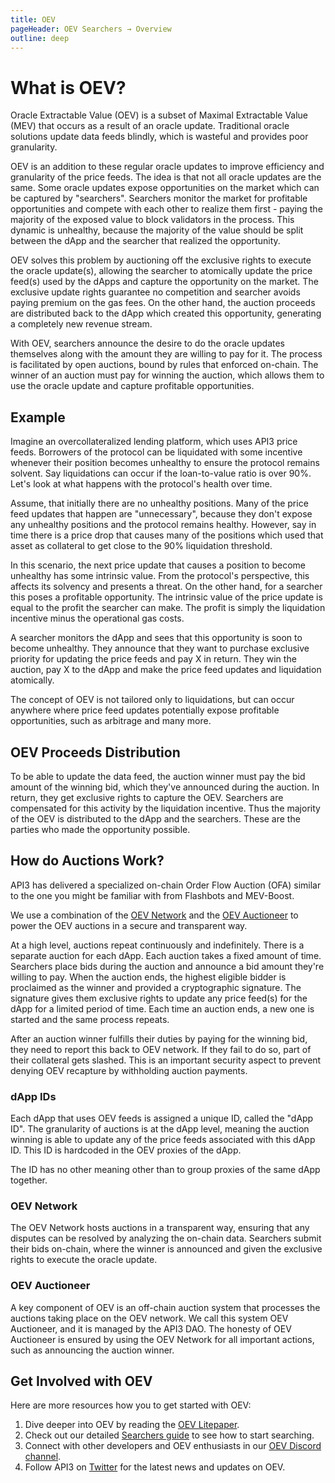```yaml
---
title: OEV
pageHeader: OEV Searchers → Overview
outline: deep
---
```


<PageHeader/>

# What is OEV?

Oracle Extractable Value (OEV) is a subset of Maximal Extractable Value (MEV)
that occurs as a result of an oracle update. Traditional oracle solutions update
data feeds blindly, which is wasteful and provides poor granularity.

OEV is an addition to these regular oracle updates to improve efficiency and
granularity of the price feeds. The idea is that not all oracle updates are the
same. Some oracle updates expose opportunities on the market which can be
captured by "searchers". Searchers monitor the market for profitable
opportunities and compete with each other to realize them first - paying the
majority of the exposed value to block validators in the process. This dynamic
is unhealthy, because the majority of the value should be split between the dApp
and the searcher that realized the opportunity.

OEV solves this problem by auctioning off the exclusive rights to execute the
oracle update(s), allowing the searcher to atomically update the price feed(s)
used by the dApps and capture the opportunity on the market. The exclusive
update rights guarantee no competition and searcher avoids paying premium on the
gas fees. On the other hand, the auction proceeds are distributed back to the
dApp which created this opportunity, generating a completely new revenue stream.

With OEV, searchers announce the desire to do the oracle updates themselves
along with the amount they are willing to pay for it. The process is facilitated
by open auctions, bound by rules that enforced on-chain. The winner of an
auction must pay for winning the auction, which allows them to use the oracle
update and capture profitable opportunities.

## Example

Imagine an overcollateralized lending platform, which uses API3 price feeds.
Borrowers of the protocol can be liquidated with some incentive whenever their
position becomes unhealthy to ensure the protocol remains solvent. Say
liquidations can occur if the loan-to-value ratio is over 90%. Let's look at
what happens with the protocol's health over time.

Assume, that initially there are no unhealthy positions. Many of the price feed
updates that happen are "unnecessary", because they don't expose any unhealthy
positions and the protocol remains healthy. However, say in time there is a
price drop that causes many of the positions which used that asset as collateral
to get close to the 90% liquidation threshold.

In this scenario, the next price update that causes a position to become
unhealthy has some intrinsic value. From the protocol's perspective, this
affects its solvency and presents a threat. On the other hand, for a searcher
this poses a profitable opportunity. The intrinsic value of the price update is
equal to the profit the searcher can make. The profit is simply the liquidation
incentive minus the operational gas costs.

A searcher monitors the dApp and sees that this opportunity is soon to become
unhealthy. They announce that they want to purchase exclusive priority for
updating the price feeds and pay X in return. They win the auction, pay X to the
dApp and make the price feed updates and liquidation atomically.

The concept of OEV is not tailored only to liquidations, but can occur anywhere
where price feed updates potentially expose profitable opportunities, such as
arbitrage and many more.

## OEV Proceeds Distribution

To be able to update the data feed, the auction winner must pay the bid amount
of the winning bid, which they've announced during the auction. In return, they
get exclusive rights to capture the OEV. Searchers are compensated for this
activity by the liquidation incentive. Thus the majority of the OEV is
distributed to the dApp and the searchers. These are the parties who made the
opportunity possible.

## How do Auctions Work?

API3 has delivered a specialized on-chain Order Flow Auction (OFA) similar to
the one you might be familiar with from Flashbots and MEV-Boost.

We use a combination of the [OEV Network](#oev-network) and the
[OEV Auctioneer](#oev-auctioneer) to power the OEV auctions in a secure and
transparent way.

At a high level, auctions repeat continuously and indefinitely. There is a
separate auction for each dApp. Each auction takes a fixed amount of time.
Searchers place bids during the auction and announce a bid amount they're
willing to pay. When the auction ends, the highest eligible bidder is proclaimed
as the winner and provided a cryptographic signature. The signature gives them
exclusive rights to update any price feed(s) for the dApp for a limited period
of time. Each time an auction ends, a new one is started and the same process
repeats.

After an auction winner fulfills their duties by paying for the winning bid,
they need to report this back to OEV network. If they fail to do so, part of
their collateral gets slashed. This is an important security aspect to prevent
denying OEV recapture by withholding auction payments.

### dApp IDs

Each dApp that uses OEV feeds is assigned a unique ID, called the "dApp ID". The
granularity of auctions is at the dApp level, meaning the auction winning is
able to update any of the price feeds associated with this dApp ID. This ID is
hardcoded in the OEV proxies of the dApp.

The ID has no other meaning other than to group proxies of the same dApp
together.

### OEV Network

The OEV Network hosts auctions in a transparent way, ensuring that any disputes
can be resolved by analyzing the on-chain data. Searchers submit their bids
on-chain, where the winner is announced and given the exclusive rights to
execute the oracle update.

### OEV Auctioneer

A key component of OEV is an off-chain auction system that processes the
auctions taking place on the OEV network. We call this system OEV Auctioneer,
and it is managed by the API3 DAO. The honesty of OEV Auctioneer is ensured by
using the OEV Network for all important actions, such as announcing the auction
winner.

## Get Involved with OEV

Here are more resources how you to get started with OEV:

1. Dive deeper into OEV by reading the
   [OEV Litepaper](https://raw.githubusercontent.com/api3dao/oev-litepaper/main/oev-litepaper.pdf).
2. Check out our detailed [Searchers guide](/oev-searchers/in-depth/) to see how
   to start searching.
3. Connect with other developers and OEV enthusiasts in our
   [OEV Discord channel](https://discord.com/channels/758003776174030948/1062909222347603989).
4. Follow API3 on [Twitter](https://twitter.com/API3DAO) for the latest news and
   updates on OEV.

